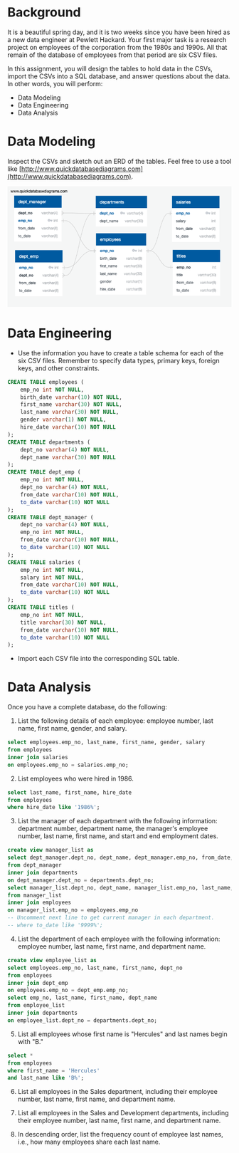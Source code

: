 # Background

It is a beautiful spring day, and it is two weeks since you have been hired as a new data engineer at Pewlett Hackard. Your first major task is a research project on employees of the corporation from the 1980s and 1990s. All that remain of the database of employees from that period are six CSV files.

In this assignment, you will design the tables to hold data in the CSVs, import the CSVs into a SQL database, and answer questions about the data. In other words, you will perform:

* Data Modeling
* Data Engineering
* Data Analysis

# Data Modeling

Inspect the CSVs and sketch out an ERD of the tables. Feel free to use a tool like [http://www.quickdatabasediagrams.com](http://www.quickdatabasediagrams.com).

![ERD](images/ERD-djaimes.png)

# Data Engineering

* Use the information you have to create a table schema for each of the six CSV files. Remember to specify data types, primary keys, foreign keys, and other constraints.
```sql
CREATE TABLE employees (
    emp_no int NOT NULL,
    birth_date varchar(10) NOT NULL,
    first_name varchar(30) NOT NULL,
    last_name varchar(30) NOT NULL,
    gender varchar(1) NOT NULL,
    hire_date varchar(10) NOT NULL
);
CREATE TABLE departments (
    dept_no varchar(4) NOT NULL,
    dept_name varchar(30) NOT NULL
);
CREATE TABLE dept_emp (
    emp_no int NOT NULL,
    dept_no varchar(4) NOT NULL,
    from_date varchar(10) NOT NULL,
    to_date varchar(10) NOT NULL
);
CREATE TABLE dept_manager (
    dept_no varchar(4) NOT NULL,
    emp_no int NOT NULL,
    from_date varchar(10) NOT NULL,
    to_date varchar(10) NOT NULL
);
CREATE TABLE salaries (
    emp_no int NOT NULL,
    salary int NOT NULL,
    from_date varchar(10) NOT NULL,
    to_date varchar(10) NOT NULL
);
CREATE TABLE titles (
    emp_no int NOT NULL,
    title varchar(30) NOT NULL,
    from_date varchar(10) NOT NULL,
    to_date varchar(10) NOT NULL
);
```

* Import each CSV file into the corresponding SQL table.

# Data Analysis

Once you have a complete database, do the following:

1. List the following details of each employee: employee number, last name, first name, gender, and salary.
```sql
select employees.emp_no, last_name, first_name, gender, salary
from employees
inner join salaries
on employees.emp_no = salaries.emp_no;
```

2. List employees who were hired in 1986.
```sql
select last_name, first_name, hire_date
from employees
where hire_date like '1986%';
```

3. List the manager of each department with the following information: department number, department name, the manager's employee number, last name, first name, and start and end employment dates.
```sql
create view manager_list as
select dept_manager.dept_no, dept_name, dept_manager.emp_no, from_date, to_date
from dept_manager
inner join departments
on dept_manager.dept_no = departments.dept_no;
select manager_list.dept_no, dept_name, manager_list.emp_no, last_name, first_name, from_date, to_date
from manager_list
inner join employees
on manager_list.emp_no = employees.emp_no
-- Uncomment next line to get current manager in each department.
-- where to_date like '9999%';
```

4. List the department of each employee with the following information: employee number, last name, first name, and department name.
```sql
create view employee_list as
select employees.emp_no, last_name, first_name, dept_no
from employees
inner join dept_emp
on employees.emp_no = dept_emp.emp_no;
select emp_no, last_name, first_name, dept_name
from employee_list
inner join departments
on employee_list.dept_no = departments.dept_no;
```

5. List all employees whose first name is "Hercules" and last names begin with "B."
```sql
select *
from employees
where first_name = 'Hercules'
and last_name like 'B%';
```

6. List all employees in the Sales department, including their employee number, last name, first name, and department name.

7. List all employees in the Sales and Development departments, including their employee number, last name, first name, and department name.

8. In descending order, list the frequency count of employee last names, i.e., how many employees share each last name.
